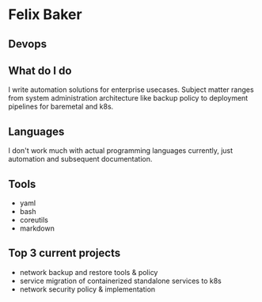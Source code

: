 # Felix Baker
## Devops

## What do I do

I write automation solutions for enterprise usecases.  Subject matter ranges from system administration architecture like backup policy to deployment pipelines for baremetal and k8s.

## Languages

I don't work much with actual programming languages currently, just automation and subsequent documentation.

## Tools

- yaml
- bash
- coreutils
- markdown

## Top 3 current projects

- network backup and restore tools & policy
- service migration of containerized standalone services to k8s
- network security policy & implementation
